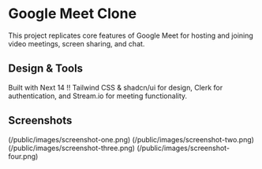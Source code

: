# Google Meet Clone

This project replicates core features of Google Meet for hosting and joining video meetings, screen sharing, and chat.

## Design & Tools

Built with Next 14 !! Tailwind CSS & shadcn/ui for design, Clerk for authentication, and Stream.io for meeting functionality.

## Screenshots

(/public/images/screenshot-one.png)
(/public/images/screenshot-two.png)
(/public/images/screenshot-three.png)
(/public/images/screenshot-four.png)
